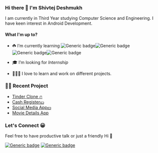 ### Hi there 👋 I'm Shivtej Deshmukh

I am currently in Third Year studying Computer Science and Engineering. I have keen interest in Android Development.

#### What I'm up to?


- ☘️ I’m currently learning ![Generic badge](https://img.shields.io/badge/Android-black.svg?style=for-the-badge)![Generic badge](https://img.shields.io/badge/Java-orange.svg?style=for-the-badge)![Generic badge](https://img.shields.io/badge/Kotlin-blue.svg?style=for-the-badge)![Generic badge](https://img.shields.io/badge/Django-darkgreen.svg?style=for-the-badge)


-  🎓 I’m looking for *Internship*

- 👨🏻‍🔧 I love to learn and work on different projects.

### 👷‍♂️ Recent Project

- [Tinder Clone 🔥](https://github.com/Shivtej28/TinderClone)
- [Cash Register💴](https://github.com/Shivtej28/Cash-Register)
- [Social Media App💵](https://github.com/Shivtej28/Social_app)
- [Movie Details App](https://github.com/Shivtej28/find-movies)

### Let's Connect 😀

Feel free to have productive talk or just a friendly Hi 👋

[![Generic badge](https://img.shields.io/badge/Linkedin-blue.svg?style=for-the-badge)](https://www.linkedin.com/in/shivtej-deshmukh-a62a70194/)
[![Generic badge](https://img.shields.io/badge/Twitter-blue.svg?style=for-the-badge)](https://twitter.com/shivtejhd?s=09)
